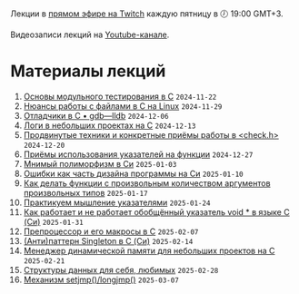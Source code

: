 Лекции в [прямом эфире на Twitch](https://www.twitch.tv/olgampavlova) каждую пятницу в 🕖 19:00 GMT+3.

Видеозаписи лекций на [Youtube-канале](https://www.youtube.com/@olgapavlova).

# Материалы лекций

1. [Основы модульного тестирования в C](unit_testing_base/) ```2024-11-22```
1. [Нюансы работы с файлами в C на Linux](https://github.com/olgapavlova/lectures/tree/main/file_in_c_linux) ```2024-11-29```
1. [Отладчики в С • gdb—lldb](https://github.com/olgapavlova/lectures/tree/main/gdb) ```2024-12-06```
1. [Логи в небольших проектах на C](https://github.com/olgapavlova/lectures/tree/main/logs) ```2024-12-13```
1. [Продвинутые техники и конкретные приёмы работы в <check.h>](https://github.com/olgapavlova/lectures/tree/main/checkplus) ```2024-12-20```
1. [Приёмы использования указателей на функции](https://github.com/olgapavlova/lectures/blob/main/function_pointers/) ```2024-12-27```
1. [Мнимый полиморфизм в Си](https://github.com/olgapavlova/lectures/tree/main/polymorphism) ```2025-01-03```
1. [Ошибки как часть дизайна программы на Си](https://github.com/olgapavlova/lectures/tree/main/errors_design) ```2025-01-10```
1. [Как делать функции с произвольным количеством аргументов произвольных типов](https://github.com/olgapavlova/lectures/tree/main/menu_vargs) ```2025-01-17```
1. [Практикуем мышление указателями](https://github.com/olgapavlova/lectures/tree/main/pointer_thinking) ```2025-01-24```
1. [Как работает и не работает обобщённый указатель void * в языке C (Си)](https://github.com/olgapavlova/lectures/tree/main/voidstar) ```2025-01-31```
1. [Препроцессор и его макросы в C](https://github.com/olgapavlova/lectures/blob/main/macro/) ```2025-02-07```
2. [(Анти)паттерн Singleton в C (Си)](https://github.com/olgapavlova/lectures/tree/main/singleton) ```2025-02-14```
3. [Менеджер динамической памяти для небольших проектов на C](https://github.com/olgapavlova/lectures/tree/main/regmem) ```2025-02-21```
4. [Структуры данных для себя, любимых](https://github.com/olgapavlova/lectures/tree/main/structdata) ```2025-02-28```
5. [Механизм setjmp()/longjmp()](https://github.com/olgapavlova/lectures/tree/main/setjmp) ```2025-03-07```
